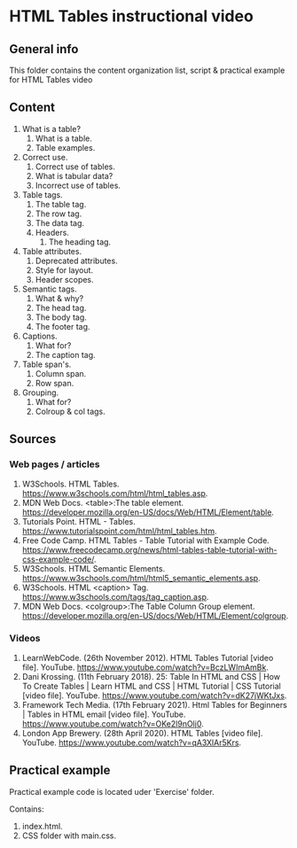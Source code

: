 # HTML Tables instructional video

## General info

This folder contains the content organization list, script & practical example for HTML Tables video

## Content

1. What is a table?
    1. What is a table.
    2. Table examples.
2. Correct use.
    1. Correct use of tables.
    2. What is tabular data?
    3. Incorrect use of tables.
3. Table tags.
    1. The table tag.
    2. The row tag.
    3. The data tag.
    4. Headers.
        1. The heading tag.
4. Table attributes.
    1. Deprecated attributes.
    2. Style for layout.
    3. Header scopes.
5. Semantic tags.
    1. What & why?
    2. The head tag.
    3. The body tag.
    4. The footer tag.
6. Captions.
    1. What for?
    2. The caption tag.
7. Table span's.
    1. Column span.
    2. Row span.
8. Grouping.
    1. What for?
    2. Colroup & col tags.

## Sources

### Web pages / articles

1. W3Schools. HTML Tables. https://www.w3schools.com/html/html_tables.asp.
2. MDN Web Docs. \<table>:The table element. https://developer.mozilla.org/en-US/docs/Web/HTML/Element/table.
3. Tutorials Point. HTML - Tables. https://www.tutorialspoint.com/html/html_tables.htm.
4. Free Code Camp. HTML Tables - Table Tutorial with Example Code. https://www.freecodecamp.org/news/html-tables-table-tutorial-with-css-example-code/.
5. W3Schools. HTML Semantic Elements. https://www.w3schools.com/html/html5_semantic_elements.asp.
6. W3Schools. HTML \<caption> Tag. https://www.w3schools.com/tags/tag_caption.asp.
7. MDN Web Docs. \<colgroup>:The Table Column Group element. https://developer.mozilla.org/en-US/docs/Web/HTML/Element/colgroup.

### Videos

1. LearnWebCode. (26th November 2012). HTML Tables Tutorial [video file]. YouTube. https://www.youtube.com/watch?v=BczLWImAmBk.
2. Dani Krossing. (11th February 2018). 25: Table In HTML and CSS | How To Create Tables | Learn HTML and CSS | HTML Tutorial | CSS Tutorial [video file]. YouTube. https://www.youtube.com/watch?v=dK27jWKtJxs.
3. Framework Tech Media. (17th February 2021). Html Tables for Beginners | Tables in HTML email [video file]. YouTube. https://www.youtube.com/watch?v=OKe2l9nOlj0.
4. London App Brewery. (28th April 2020). HTML Tables [video file]. YouTube. https://www.youtube.com/watch?v=qA3XlAr5Krs.

## Practical example

Practical example code is located uder 'Exercise' folder.

Contains:

1. index.html.
2. CSS folder with main.css.